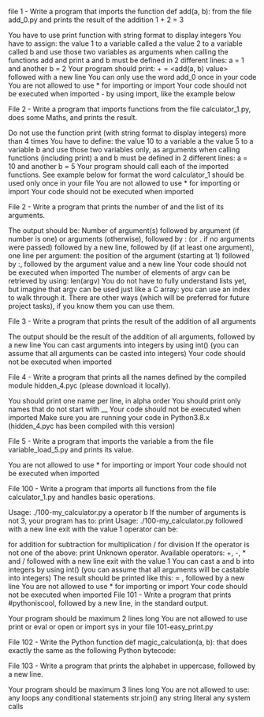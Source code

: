 file 1 - Write a program that imports the function def add(a, b): from the file add_0.py and prints the result of the addition 1 + 2 = 3

You have to use print function with string format to display integers You have to assign: the value 1 to a variable called a the value 2 to a variable called b and use those two variables as arguments when calling the functions add and print a and b must be defined in 2 different lines: a = 1 and another b = 2 Your program should print: + = <add(a, b) value> followed with a new line You can only use the word add_0 once in your code You are not allowed to use * for importing or import Your code should not be executed when imported - by using import, like the example below

File 2 - Write a program that imports functions from the file calculator_1.py, does some Maths, and prints the result.

Do not use the function print (with string format to display integers) more than 4 times You have to define: the value 10 to a variable a the value 5 to a variable b and use those two variables only, as arguments when calling functions (including print) a and b must be defined in 2 different lines: a = 10 and another b = 5 Your program should call each of the imported functions. See example below for format the word calculator_1 should be used only once in your file You are not allowed to use * for importing or import Your code should not be executed when imported

File 2 - Write a program that prints the number of and the list of its arguments.

The output should be: Number of argument(s) followed by argument (if number is one) or arguments (otherwise), followed by : (or . if no arguments were passed) followed by a new line, followed by (if at least one argument), one line per argument: the position of the argument (starting at 1) followed by :, followed by the argument value and a new line Your code should not be executed when imported The number of elements of argv can be retrieved by using: len(argv) You do not have to fully understand lists yet, but imagine that argv can be used just like a C array: you can use an index to walk through it. There are other ways (which will be preferred for future project tasks), if you know them you can use them.

File 3 - Write a program that prints the result of the addition of all arguments

The output should be the result of the addition of all arguments, followed by a new line You can cast arguments into integers by using int() (you can assume that all arguments can be casted into integers) Your code should not be executed when imported

File 4 - Write a program that prints all the names defined by the compiled module hidden_4.pyc (please download it locally).

You should print one name per line, in alpha order You should print only names that do not start with __ Your code should not be executed when imported Make sure you are running your code in Python3.8.x (hidden_4.pyc has been compiled with this version)

File 5 - Write a program that imports the variable a from the file variable_load_5.py and prints its value.

You are not allowed to use * for importing or import Your code should not be executed when imported

File 100 - Write a program that imports all functions from the file calculator_1.py and handles basic operations.

Usage: ./100-my_calculator.py a operator b If the number of arguments is not 3, your program has to: print Usage: ./100-my_calculator.py followed with a new line exit with the value 1 operator can be:

for addition
for subtraction
for multiplication / for division If the operator is not one of the above: print Unknown operator. Available operators: +, -, * and / followed with a new line exit with the value 1 You can cast a and b into integers by using int() (you can assume that all arguments will be castable into integers) The result should be printed like this: = , followed by a new line You are not allowed to use * for importing or import Your code should not be executed when imported
File 101 - Write a program that prints #pythoniscool, followed by a new line, in the standard output.

Your program should be maximum 2 lines long You are not allowed to use print or eval or open or import sys in your file 101-easy_print.py

File 102 - Write the Python function def magic_calculation(a, b): that does exactly the same as the following Python bytecode:

File 103 - Write a program that prints the alphabet in uppercase, followed by a new line.

Your program should be maximum 3 lines long You are not allowed to use: any loops any conditional statements str.join() any string literal any system calls
